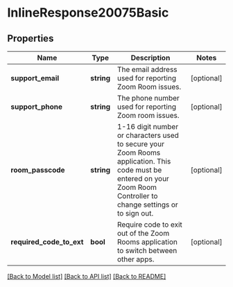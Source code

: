 # InlineResponse20075Basic

## Properties
Name | Type | Description | Notes
------------ | ------------- | ------------- | -------------
**support_email** | **string** | The email address used for reporting Zoom Room issues. | [optional] 
**support_phone** | **string** | The phone number used for reporting Zoom room issues. | [optional] 
**room_passcode** | **string** | 1-16 digit number or characters used to secure your Zoom Rooms application. This code must be entered on your Zoom Room Controller to change settings or to sign out. | [optional] 
**required_code_to_ext** | **bool** | Require code to exit out of the Zoom Rooms application to switch between other apps. | [optional] 

[[Back to Model list]](../README.md#documentation-for-models) [[Back to API list]](../README.md#documentation-for-api-endpoints) [[Back to README]](../README.md)


